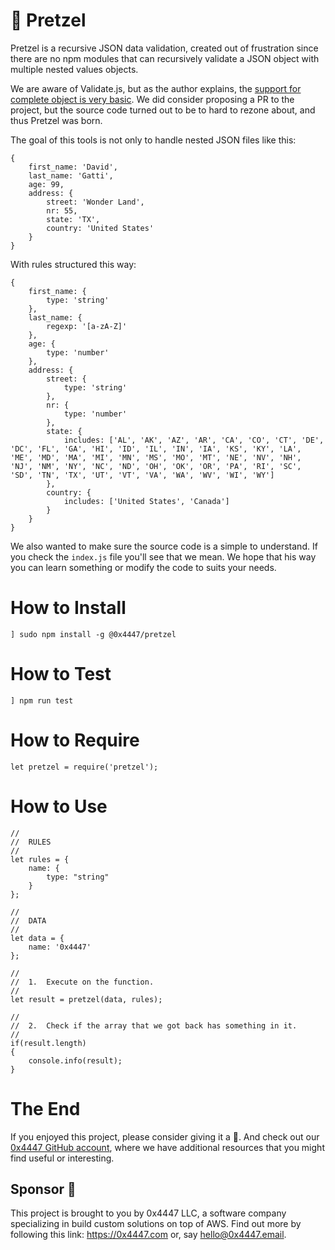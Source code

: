 # 🥨 Pretzel

Pretzel is a recursive JSON data validation, created out of frustration since there are no npm modules that can recursively validate a JSON object with multiple nested values objects.

We are aware of Validate.js, but as the author explains, the [support for complete object is very basic](https://validatejs.org/#validate-nested). We did consider proposing a PR to the project, but the source code turned out to be to hard to rezone about, and thus Pretzel was born.

The goal of this tools is not only to handle nested JSON files like this:

```
{
	first_name: 'David',
	last_name: 'Gatti',
	age: 99,
	address: {
		street: 'Wonder Land',
		nr: 55,
		state: 'TX',
		country: 'United States'
	}
}
```

With rules structured this way:

```
{
	first_name: {
		type: 'string'
	},
	last_name: {
		regexp: '[a-zA-Z]'
	},
	age: {
		type: 'number'
	},
	address: {
		street: {
			type: 'string'
		},
		nr: {
			type: 'number'
		},
		state: {
			includes: ['AL', 'AK', 'AZ', 'AR', 'CA', 'CO', 'CT', 'DE', 'DC', 'FL', 'GA', 'HI', 'ID', 'IL', 'IN', 'IA', 'KS', 'KY', 'LA', 'ME', 'MD', 'MA', 'MI', 'MN', 'MS', 'MO', 'MT', 'NE', 'NV', 'NH', 'NJ', 'NM', 'NY', 'NC', 'ND', 'OH', 'OK', 'OR', 'PA', 'RI', 'SC', 'SD', 'TN', 'TX', 'UT', 'VT', 'VA', 'WA', 'WV', 'WI', 'WY']
		},
		country: {
			includes: ['United States', 'Canada']
		}
	}
}
```

We also wanted to make sure the source code is a simple to understand. If you check the `index.js` file you'll see that we mean. We hope that his way you can learn something or modify the code to suits your needs.

# How to Install

```
] sudo npm install -g @0x4447/pretzel
```

# How to Test

```
] npm run test
```

# How to Require

```
let pretzel = require('pretzel');
```

# How to Use
```
//
//	RULES
//
let rules = {
	name: {
		type: "string"
	}
};

//
//	DATA
//
let data = {
	name: '0x4447'
};

//
//	1.	Execute on the function.
//
let result = pretzel(data, rules);

//
//	2.	Check if the array that we got back has something in it.
//
if(result.length)
{
	console.info(result);
}
```

# The End

If you enjoyed this project, please consider giving it a 🌟. And check out our [0x4447 GitHub account](https://github.com/0x4447), where we have additional resources that you might find useful or interesting.

## Sponsor 🎊

This project is brought to you by 0x4447 LLC, a software company specializing in build custom solutions on top of AWS. Find out more by following this link: https://0x4447.com or, say [hello@0x4447.email](mailto:hello@0x4447.email?Subject=Hello%20From%20Repo&Body=Hi%2C%0A%0AMy%20name%20is%20NAME%2C%20and%20I%27d%20like%20to%20get%20in%20touch%20with%20someone%20at%200x4447.%0A%0AI%27d%20like%20to%20discuss%20the%20following%20topics%3A%0A%0A-%20LIST_OF_TOPICS_TO_DISCUSS%0A%0ASome%20useful%20information%3A%0A%0A-%20My%20full%20name%20is%3A%20FIRST_NAME%20LAST_NAME%0A-%20My%20time%20zone%20is%3A%20TIME_ZONE%0A-%20My%20working%20hours%20are%20from%3A%20TIME%20till%20TIME%0A-%20My%20company%20name%20is%3A%20COMPANY%20NAME%0A-%20My%20company%20website%20is%3A%20https%3A%2F%2F%0A%0ABest%20regards.).
